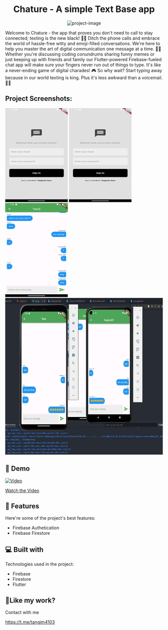 <h1 align="center" id="title">Chature - A simple Text Base app</h1>

<p align="center"><img src="https://socialify.git.ci/imtangim/chat_app/image?description=1&amp;language=1&amp;name=1&amp;owner=1&amp;pattern=Solid&amp;theme=Auto" alt="project-image"></p>

<p id="description">Welcome to Chature - the app that proves you don't need to call to stay connected; texting is the new black! 📱💬 Ditch the phone calls and embrace the world of hassle-free witty and emoji-filled conversations. We're here to help you master the art of digital communication one message at a time. 📲😀 Whether you're discussing coding conundrums sharing funny memes or just keeping up with friends and family our Flutter-powered Firebase-fueled chat app will make sure your fingers never run out of things to type. It's like a never-ending game of digital charades! 🎮 So why wait? Start typing away because in our world texting is king. Plus it's less awkward than a voicemail. 🚀💬</p>

<h2>Project Screenshots:</h2>

<img src="./assets/1.png" alt="project-screenshot" width="200" height="300/"> <img src="https://raw.githubusercontent.com/imtangim/chat_app/master/assets/1.png" alt="project-screenshot" width="200" height="300/"> <img src="./assets/3.png" alt="project-screenshot" width="200" height="300/"> <img src="./assets/4.JPG" alt="project-screenshot" width="600" height="500/">

<h2>🚀 Demo</h2>

[![Video](https://img.youtube.com/vi/vuGF1sW_yiI/maxresdefault.jpg)](https://www.youtube.com/watch?v=vuGF1sW_yiI)

[Watch the Video](https://youtu.be/vuGF1sW_yiI)

<h2>🧐 Features</h2>

Here're some of the project's best features:

- Firebase Authetication
- Firebase Firestore

<h2>💻 Built with</h2>

Technologies used in the project:

- Firebase
- Firestore
- Flutter

<h2>💖Like my work?</h2>

Contact with me<p>https://t.me/tangim4103</p>

